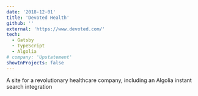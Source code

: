 ```yaml
---
date: '2018-12-01'
title: 'Devoted Health'
github: ''
external: 'https://www.devoted.com/'
tech:
  - Gatsby
  - TypeScript
  - Algolia
# company: 'Upstatement'
showInProjects: false
---
```


A site for a revolutionary healthcare company, including an Algolia instant search integration
